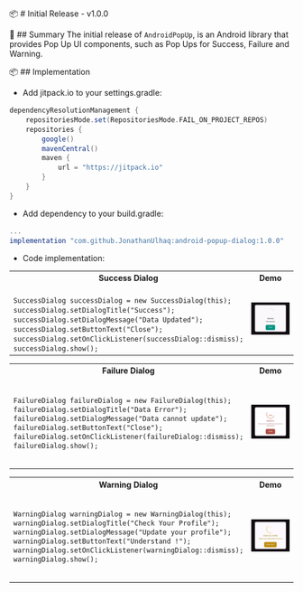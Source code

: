 📦 # Initial Release - v1.0.0

🔰 ## Summary
The initial release of `AndroidPopUp`, is an Android library that provides Pop Up UI components, such as Pop Ups for Success, Failure and Warning.

📦 ## Implementation
- Add jitpack.io to your settings.gradle:
```groovy
dependencyResolutionManagement {
    repositoriesMode.set(RepositoriesMode.FAIL_ON_PROJECT_REPOS)
    repositories {
        google()
        mavenCentral()
        maven {
            url = "https://jitpack.io"
        }
    }
}
```
- Add dependency to your build.gradle:
```groovy
...
implementation "com.github.JonathanUlhaq:android-popup-dialog:1.0.0"
```

- Code implementation:
<table>
    <tr>
         <th>
        Success Dialog
    </th>
        <th>
       Demo
    </th>
    </tr>
<tr>
  <td>
<code class="language-java">
SuccessDialog successDialog = new SuccessDialog(this);
successDialog.setDialogTitle("Success");
successDialog.setDialogMessage("Data Updated");
successDialog.setButtonText("Close");
successDialog.setOnClickListener(successDialog::dismiss);
successDialog.show();
</code>
  </td>
  <td>
    <img src="https://github.com/JonathanUlhaq/android-popup-dialog/raw/main/Demo%20Success%20Dialog.gif" width="300"/>
  </td>
</tr>
</table>

<table >
    <tr>
         <th>
        Failure Dialog
    </th>
        <th>
       Demo
    </th>
    </tr>
<tr>
  <td>

<pre>
<code class="language-java">
FailureDialog failureDialog = new FailureDialog(this);
failureDialog.setDialogTitle("Data Error");
failureDialog.setDialogMessage("Data cannot update");
failureDialog.setButtonText("Close");
failureDialog.setOnClickListener(failureDialog::dismiss);
failureDialog.show();
</code>
</pre>

  </td>
  <td>
    <img src="https://github.com/JonathanUlhaq/android-popup-dialog/raw/main/Demo%20Failure%20Dialog.gif" width="300"/>
  </td>
</tr>
</table>

<table >
    <tr>
         <th>
        Warning Dialog
    </th>
        <th>
       Demo
    </th>
    </tr>
<tr>
  <td>

<pre>
<code class="language-java">
WarningDialog warningDialog = new WarningDialog(this);
warningDialog.setDialogTitle("Check Your Profile");
warningDialog.setDialogMessage("Update your profile");
warningDialog.setButtonText("Understand !");
warningDialog.setOnClickListener(warningDialog::dismiss);
warningDialog.show();
</code>
</pre>

  </td>
  <td>
    <img src="https://github.com/JonathanUlhaq/android-popup-dialog/raw/main/Demo%20Warning.gif" width="300"/>
  </td>
</tr>
</table>

